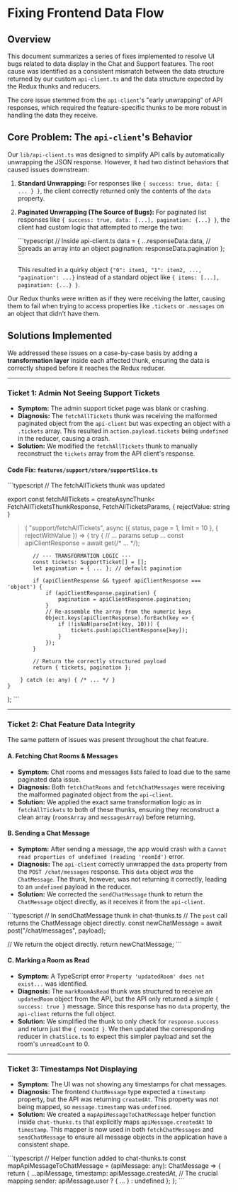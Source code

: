 # Fixing Frontend Data Flow

## Overview

This document summarizes a series of fixes implemented to resolve UI bugs related to data display in the Chat and Support features. The root cause was identified as a consistent mismatch between the data structure returned by our custom `api-client.ts` and the data structure expected by the Redux thunks and reducers.

The core issue stemmed from the `api-client`'s "early unwrapping" of API responses, which required the feature-specific thunks to be more robust in handling the data they receive.

## Core Problem: The `api-client`'s Behavior

Our `lib/api-client.ts` was designed to simplify API calls by automatically unwrapping the JSON response. However, it had two distinct behaviors that caused issues downstream:

1.  **Standard Unwrapping:** For responses like `{ success: true, data: { ... } }`, the client correctly returned only the contents of the `data` property.
2.  **Paginated Unwrapping (The Source of Bugs):** For paginated list responses like `{ success: true, data: [...], pagination: {...} }`, the client had custom logic that attempted to merge the two:

    \`\`\`typescript
    // Inside api-client.ts
    data = {
        ...responseData.data, // Spreads an array into an object
        pagination: responseData.pagination
    };
    \`\`\`

    This resulted in a quirky object `{"0": item1, "1": item2, ..., "pagination": ...}` instead of a standard object like `{ items: [...], pagination: {...} }`.

Our Redux thunks were written as if they were receiving the latter, causing them to fail when trying to access properties like `.tickets` or `.messages` on an object that didn't have them.

## Solutions Implemented

We addressed these issues on a case-by-case basis by adding a **transformation layer** inside each affected thunk, ensuring the data is correctly shaped before it reaches the Redux reducer.

---

### Ticket 1: Admin Not Seeing Support Tickets

*   **Symptom:** The admin support ticket page was blank or crashing.
*   **Diagnosis:** The `fetchAllTickets` thunk was receiving the malformed paginated object from the `api-client` but was expecting an object with a `.tickets` array. This resulted in `action.payload.tickets` being `undefined` in the reducer, causing a crash.
*   **Solution:** We modified the `fetchAllTickets` thunk to manually reconstruct the `tickets` array from the API client's response.

#### Code Fix: `features/support/store/supportSlice.ts`

\`\`\`typescript
// The fetchAllTickets thunk was updated

export const fetchAllTickets = createAsyncThunk<
	FetchAllTicketsThunkResponse,
	FetchAllTicketsParams,
	{ rejectValue: string }
>(
	"support/fetchAllTickets",
	async ({ status, page = 1, limit = 10 }, { rejectWithValue }) => {
		try {
			// ... params setup ...
			const apiClientResponse = await get<any>(/* ... */);

            // --- TRANSFORMATION LOGIC ---
            const tickets: SupportTicket[] = [];
            let pagination = { ... }; // default pagination

            if (apiClientResponse && typeof apiClientResponse === 'object') {
                if (apiClientResponse.pagination) {
                    pagination = apiClientResponse.pagination;
                }
                // Re-assemble the array from the numeric keys
                Object.keys(apiClientResponse).forEach(key => {
                    if (!isNaN(parseInt(key, 10))) {
                        tickets.push(apiClientResponse[key]);
                    }
                });
            }

            // Return the correctly structured payload
            return { tickets, pagination };

		} catch (e: any) { /* ... */ }
	}
);
\`\`\`

---

### Ticket 2: Chat Feature Data Integrity

The same pattern of issues was present throughout the chat feature.

#### A. Fetching Chat Rooms & Messages

*   **Symptom:** Chat rooms and messages lists failed to load due to the same paginated data issue.
*   **Diagnosis:** Both `fetchChatRooms` and `fetchChatMessages` were receiving the malformed paginated object from the `api-client`.
*   **Solution:** We applied the exact same transformation logic as in `fetchAllTickets` to both of these thunks, ensuring they reconstruct a clean array (`roomsArray` and `messagesArray`) before returning.

#### B. Sending a Chat Message

*   **Symptom:** After sending a message, the app would crash with a `Cannot read properties of undefined (reading 'roomId')` error.
*   **Diagnosis:** The `api-client` correctly unwrapped the `data` property from the `POST /chat/messages` response. This `data` object *was* the `ChatMessage`. The thunk, however, was not returning it correctly, leading to an `undefined` payload in the reducer.
*   **Solution:** We corrected the `sendChatMessage` thunk to return the `ChatMessage` object directly, as it receives it from the `api-client`.

\`\`\`typescript
// In sendChatMessage thunk in chat-thunks.ts
// The `post` call returns the ChatMessage object directly.
const newChatMessage = await post<ChatMessage>("/chat/messages", payload);

// We return the object directly.
return newChatMessage;
\`\`\`

#### C. Marking a Room as Read

*   **Symptom:** A TypeScript error `Property 'updatedRoom' does not exist...` was identified.
*   **Diagnosis:** The `markRoomAsRead` thunk was structured to receive an `updatedRoom` object from the API, but the API only returned a simple `{ success: true }` message. Since this response has no `data` property, the `api-client` returns the full object.
*   **Solution:** We simplified the thunk to only check for `response.success` and return just the `{ roomId }`. We then updated the corresponding reducer in `chatSlice.ts` to expect this simpler payload and set the room's `unreadCount` to 0.

---

### Ticket 3: Timestamps Not Displaying

*   **Symptom:** The UI was not showing any timestamps for chat messages.
*   **Diagnosis:** The frontend `ChatMessage` type expected a `timestamp` property, but the API was returning `createdAt`. This property was not being mapped, so `message.timestamp` was `undefined`.
*   **Solution:** We created a `mapApiMessageToChatMessage` helper function inside `chat-thunks.ts` that explicitly maps `apiMessage.createdAt` to `timestamp`. This mapper is now used in both `fetchChatMessages` and `sendChatMessage` to ensure all message objects in the application have a consistent shape.

\`\`\`typescript
// Helper function added to chat-thunks.ts
const mapApiMessageToChatMessage = (apiMessage: any): ChatMessage => {
    return {
        ...apiMessage,
        timestamp: apiMessage.createdAt, // The crucial mapping
        sender: apiMessage.user ? { ... } : undefined
    };
};
\`\`\`
